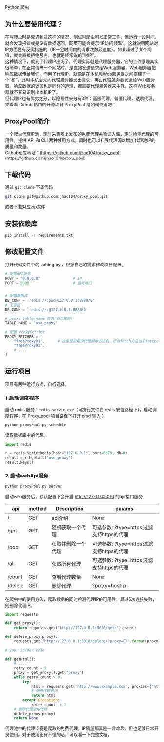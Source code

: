 Python 爬虫
<a name="LVu32"></a>
## 为什么要使用代理？
在写爬虫时是否遇到过这样的情况，测试时爬虫可以正常工作，但运行一段时间，就会发现报错或是没有数据返回，网页可能会提示“IP访问频繁”。这就说明网站对IP方面是有反爬措施的（IP一定时间内的请求次数及速度）。如果超过了某个阈值，就会直接拒绝服务，也就是经常说的“封IP”。<br />这种情况下，就到了代理IP出场了。代理实际就是代理服务器，它的工作原理其实很简单，在正常请求一个网站时，是直接发送请求给Web服务器，Web服务器把响应数据传给我们。而用了代理IP，就像是在本机和Web服务器之间搭建了一个“桥”，此时本机会先向代理服务器发出请求，再由代理服务器发送给Web服务器。响应数据的返回也是同样的道理，都需要代理服务器来中转。这样Web服务器就不容易识别出本机IP了。<br />但代理IP也有优劣之分，以隐匿性来分有3种：高匿代理，普匿代理，透明代理。<br />来看看 Github 热门的开源项目 ProxyPool 是如何使用吧！
<a name="iIIwq"></a>
## ProxyPool简介
一个爬虫代理IP池，定时采集网上发布的免费代理并验证入库，定时检测代理的可用性，提供 API 和 CLI 两种使用方式。同时也可以扩展代理源以增加代理池IP的质量和数量。<br />Github仓库地址：[https://github.com/jhao104/proxy_pool](https://github.com/jhao104/proxy_pool)
<a name="f0fEY"></a>
## 下载代码
通过 `git clone` 下载代码
```bash
git clone git@github.com:jhao104/proxy_pool.git
```
或者下载对应zip文件
<a name="bIre6"></a>
## 安装依赖库
```bash
pip install -r requirements.txt
```
<a name="QlUni"></a>
## 修改配置文件
打开代码文件中的 setting.py ，根据自己的需求修改项目配置。
```python
# 配置API服务
HOST = "0.0.0.0"               # IP
PORT = 5000                    # 监听端口


# 配置数据库
DB_CONN = 'redis://:pwd@127.0.0.1:8888/0'
# 无密码
DB_CONN = 'redis://:@127.0.0.1:8888/0'

# proxy table name 表名(自己建的)
TABLE_NAME = 'use_proxy'

# 配置 ProxyFetcher
PROXY_FETCHER = [
    "freeProxy01",      # 这里是启用的代理抓取方法名，所有fetch方法位于fetcher/proxyFetcher.py
    "freeProxy02",
    # ....
]
```
<a name="AHOH6"></a>
## 运行项目
项目有两种运行方式，自行选择。
<a name="eJWBd"></a>
### 1.启动调度程序
启动 redis 服务：`redis-server.exe`（可执行文件在 redis 安装路径下）。启动调度程序，在 Proxy_pool 项目路径下打开 cmd 输入：
```bash
python proxyPool.py schedule
```
读取数据库中的代理。
```python
import redis

r = redis.StrictRedis(host="127.0.0.1", port=6379, db=0)
result = r.hgetall('use_proxy')
result.keys()
```
<a name="SPiPp"></a>
### 2.启动webApi服务
```bash
python proxyPool.py server
```
启动web服务后，默认配置下会开启 http://127.0.0.1:5010 的api接口服务:

| api | method | Description | params |
| --- | --- | --- | --- |
| / | GET | api介绍 | None |
| /get | GET | 随机获取一个代理 | 可选参数: ?type=https 过滤支持https的代理 |
| /pop | GET | 获取并删除一个代理 | 可选参数: ?type=https 过滤支持https的代理 |
| /all | GET | 获取所有代理 | 可选参数: ?type=https 过滤支持https的代理 |
| /count | GET | 查看代理数量 | None |
| /delete | GET | 删除代理 | ?proxy=host:ip |

在爬虫中的使用方法，爬取数据的同时检测代理IP的可用性，超过5次连接失败，则删除代理IP。
```python
import requests

def get_proxy():
    return requests.get("http://127.0.0.1:5010/get/").json()

def delete_proxy(proxy):
    requests.get("http://127.0.0.1:5010/delete/?proxy={}".format(proxy))

# your spider code

def getHtml():
    # ....
    retry_count = 5
    proxy = get_proxy().get("proxy")
    while retry_count > 0:
        try:
            html = requests.get('http://www.example.com', proxies={"http": "http://{}".format(proxy)})
            # 使用代理访问
            return html
        except Exception:
            retry_count -= 1
    # 删除代理池中代理
    delete_proxy(proxy)
    return None
```
代理池中的代理毕竟是爬取的免费代理，IP质量那真是一言难尽，但也足够日常开发使用。对于使用还有不懂的话，可以看一下完整文档。
